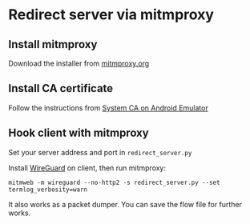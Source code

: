 # Redirect server via mitmproxy

## Install mitmproxy

Download the installer from [mitmproxy.org](https://mitmproxy.org/)

## Install CA certificate

Follow the instructions from [System CA on Android Emulator](https://docs.mitmproxy.org/stable/howto-install-system-trusted-ca-android/)

## Hook client with mitmproxy

Set your server address and port in `redirect_server.py`

Install [WireGuard](https://wireguard.com/install/#android-play-store-f-droid) on client, then run mitmproxy:

```
mitmweb -m wireguard --no-http2 -s redirect_server.py --set termlog_verbosity=warn
```

It also works as a packet dumper. You can save the flow file for further works.
